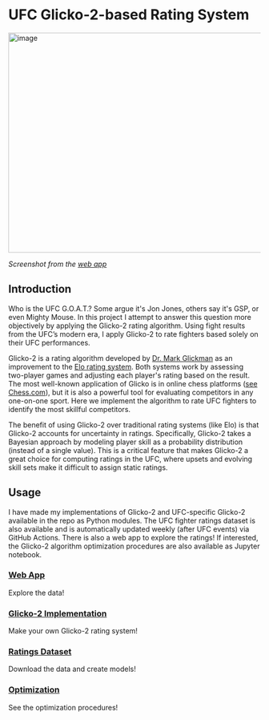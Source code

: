 # UFC Glicko-2-based Rating System

<img width="715" height="439" alt="image" src="https://github.com/user-attachments/assets/24e00bc7-1579-4f36-8058-7a2f09800df0" />

*Screenshot from the [web app](https://ufc-glicko-2.streamlit.app/Rating_Plots)*

## Introduction

Who is the UFC G.O.A.T.? Some argue it's Jon Jones, others say it's GSP, or even Mighty Mouse. In this project I attempt to answer this question more objectively by applying the Glicko-2 rating algorithm. Using fight results from the UFC’s modern era, I apply Glicko-2 to rate fighters based solely on their UFC performances.

Glicko-2 is a rating algorithm developed by [Dr. Mark Glickman](https://www.glicko.net/index.html) as an improvement to the [Elo rating system](https://en.wikipedia.org/wiki/Elo_rating_system). Both systems work by assessing two-player games and adjusting each player's rating based on the result. The most well-known application of Glicko is in online chess platforms ([see Chess.com](https://support.chess.com/en/articles/8566476-how-do-ratings-work-on-chess-com)), but it is also a powerful tool for evaluating competitors in any one-on-one sport. Here we implement the algorithm to rate UFC fighters to identify the most skillful competitors.

The benefit of using Glicko-2 over traditional rating systems (like Elo) is that Glicko-2 accounts for uncertainty in ratings. Specifically, Glicko-2 takes a Bayesian approach by modeling player skill as a probability distribution (instead of a single value). This is a critical feature that makes Glicko-2 a great choice for computing ratings in the UFC, where upsets and evolving skill sets make it difficult to assign static ratings.

## Usage

I have made my implementations of Glicko-2 and UFC-specific Glicko-2 available in the repo as Python modules. The UFC fighter ratings dataset is also available and is automatically updated weekly (after UFC events) via GitHub Actions. There is also a web app to explore the ratings! If interested, the Glicko-2 algorithm optimization procedures are also available as Jupyter notebook.

### [Web App](https://ufc-glicko-2.streamlit.app/)
Explore the data!

### [Glicko-2 Implementation](https://github.com/kliuc/ufc-glicko-2/tree/main/rating)
Make your own Glicko-2 rating system!

### [Ratings Dataset](https://github.com/kliuc/ufc-glicko-2/blob/main/data/ratings.csv)
Download the data and create models!

### [Optimization](https://github.com/kliuc/ufc-glicko-2/blob/main/optimization.ipynb)
See the optimization procedures!







